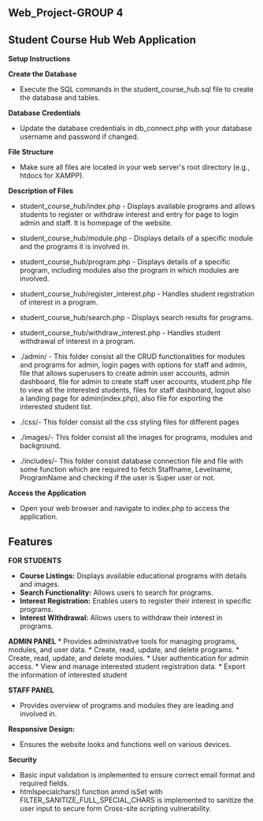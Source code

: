 ## Web_Project-GROUP 4

## Student Course Hub Web Application
**Setup Instructions**

**Create the Database**
* Execute the SQL commands in the student_course_hub.sql file to create the database and tables.

**Database Credentials**
* Update the database credentials in db_connect.php with your database username and password if changed.

**File Structure**
* Make sure all files are located in your web server's root directory (e.g., htdocs for XAMPP).

**Description of Files**
* student_course_hub/index.php - Displays available programs and allows students to register or withdraw interest and entry for page to login admin and staff. It is homepage of the website.
* student_course_hub/module.php - Displays details of a specific module and the programs it is involved in.
* student_course_hub/program.php - Displays details of a specific program, including modules also the program in which modules are involved.
* student_course_hub/register_interest.php -  Handles student registration of interest in a program.
* student_course_hub/search.php -  Displays search results for programs.
* student_course_hub/withdraw_interest.php -  Handles student withdrawal of interest in a program.
* ./admin/ - This folder consist all the CRUD functionalities for modules and programs for admin, login pages with options for staff and admin, file that allows superusers to create admin user accounts, admin dashboard, file for admin to create staff user accounts, student.php file to view all the interested students, files for staff dashboard, logout also a landing page for admin(index.php), also file for exporting the interested student list.

* ./css/- This folder consist all the css styling files for different pages
* ./images/- This folder consist all the images for programs, modules and background.
* ./includes/- This folder consist database connection file and file with some function which are required to fetch Staffname, Levelname, ProgramName and checking if the user is Super user or not.


**Access the Application**
* Open your web browser and navigate to index.php to access the application.


## Features

**FOR STUDENTS**
* **Course Listings:** Displays available educational programs with details and images.
* **Search Functionality:** Allows users to search for programs.
* **Interest Registration:** Enables users to register their interest in specific programs.
* **Interest Withdrawal:** Allows users to withdraw their interest in programs.


**ADMIN PANEL** 
    * Provides administrative tools for managing programs, modules, and user data.
    * Create, read, update, and delete programs.
    * Create, read, update, and delete modules.
    * User authentication for admin access.
    * View and manage interested student registration data.
    * Export the information of interested student
 
**STAFF PANEL**
* Provides overview of programs and modules they are leading and involved in.
  
 
**Responsive Design:** 
* Ensures the website looks and functions well on various devices.

**Security**
* Basic input validation is implemented to ensure correct email format and required fields.
* htmlspecialchars() function anmd isSet with FILTER_SANITIZE_FULL_SPECIAL_CHARS is implemented to sanitize the user input to secure form Cross-site scripting vulnerability.
